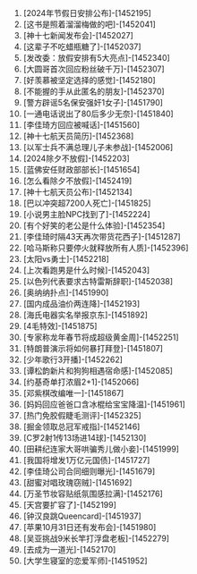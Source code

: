 
1. [2024年节假日安排公布]-[1452195]
1. [这书是照着溜溜梅做的吧]-[1452041]
1. [神十七新闻发布会]-[1452027]
1. [这辈子不吃蜡瓶糖了]-[1452037]
1. [发改委：放假安排有5大亮点]-[1452340]
1. [大圆哥首次回应粉丝破千万]-[1452307]
1. [好羡慕被坚定选择的感觉]-[1452180]
1. [不能握的手从此匿名的朋友]-[1452370]
1. [警方辟谣5名保安强奸1女子]-[1451790]
1. [一通电话说出了80后多少无奈]-[1451840]
1. [李佳琦方回应被喊话]-[1451560]
1. [神十七航天员简历]-[1452368]
1. [以军士兵不满总理儿子未参战]-[1452006]
1. [2024除夕不放假]-[1452203]
1. [蓝佛安任财政部部长]-[1451654]
1. [怎么看除夕不放假]-[1452419]
1. [神十七航天员公布]-[1452134]
1. [巴以冲突超7200人死亡]-[1451825]
1. [小说男主脸NPC找到了]-[1452224]
1. [有个好笑的老公是什么体验]-[1452354]
1. [李佳琦时隔43天再次带货花西子]-[1451287]
1. [哈马斯称只要停火就释放所有人质]-[1452396]
1. [太阳vs勇士]-[1452218]
1. [上次看跑男是什么时候]-[1452043]
1. [以色列代表要求古特雷斯辞职]-[1452038]
1. [奥纳纳扑点]-[1451990]
1. [国内成品油价两连降]-[1452193]
1. [海氏电器实名举报京东]-[1451892]
1. [4毛特效]-[1451875]
1. [专家称龙年春节将成超级黄金周]-[1452251]
1. [特朗普演示将如何暴打拜登]-[1451807]
1. [少年歌行3开播]-[1452262]
1. [谭松韵新片和狗狗相遇宿命感]-[1452085]
1. [约基奇单打浓眉2+1]-[1452066]
1. [邓紫棋改编唯一]-[1451867]
1. [妈妈回应爸爸口含冰棍给宝宝降温]-[1451961]
1. [热门免胶假睫毛测评]-[1452325]
1. [掘金领取总冠军戒指]-[1452146]
1. [C罗2射1传13场进14球]-[1452130]
1. [田耕纪连家大哥哄骗秀儿做小妾]-[1451999]
1. [我国将增发1万亿元国债]-[1451727]
1. [李佳琦公司合同细则曝光]-[1451679]
1. [甜蜜对唱玫瑰窃贼]-[1451692]
1. [万圣节妆容贴纸氛围感拉满]-[1452176]
1. [天宫要扩容了]-[1452199]
1. [钟汉良跳Queencard]-[1451937]
1. [苹果10月31日还有发布会]-[1451980]
1. [吴亚挑战9米长竿打浮盘老板]-[1452279]
1. [去成为一道光]-[1452170]
1. [大学生寝室的恋爱军师]-[1451952]